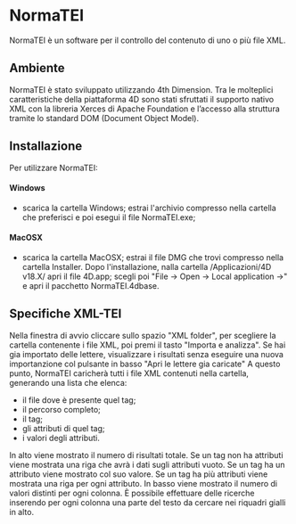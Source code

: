 # NormaTEI
NormaTEI è un software per il controllo del contenuto di uno o più file XML.

## Ambiente
NormaTEI è stato sviluppato utilizzando 4th Dimension.
Tra le molteplici caratteristiche della piattaforma 4D sono stati sfruttati il supporto nativo XML con la libreria Xerces di Apache Foundation e l’accesso alla struttura tramite lo standard DOM (Document Object Model).

## Installazione
Per utilizzare NormaTEI:

#### Windows
  - scarica la cartella Windows; estrai l'archivio compresso nella cartella che preferisci e poi esegui il file NormaTEI.exe;

#### MacOSX 
  - scarica la cartella MacOSX; estrai il file DMG che trovi compresso nella cartella Installer. Dopo l'installazione, nalla cartella /Applicazioni/4D v18.X/ apri il file 4D.app; scegli poi "File -> Open -> Local application ->" e apri il pacchetto NormaTEI.4dbase.

## Specifiche XML-TEI
Nella finestra di avvio cliccare sullo spazio "XML folder", per scegliere la cartella contenente i file XML, poi premi il tasto "Importa e analizza".
Se hai gia importato delle lettere, visualizzare i risultati senza eseguire una nuova importanzione col pulsante in basso "Apri le lettere gia caricate"
A questo punto, NormaTEI caricherà tutti i file XML contenuti nella cartella, generando una lista che elenca:
  - il file dove è presente quel tag;
  - il percorso completo;
  - il tag;
  - gli attributi di quel tag;
  - i valori degli attributi.

In alto viene mostrato il numero di risultati totale. 
Se un tag non ha attributi viene mostrata una riga che avrà i dati sugli attributi vuoto. Se un tag ha un attributo viene mostrato col suo valore. Se un tag ha più attributi viene mostrata una riga per ogni attributo.
In basso viene mostrato il numero di valori distinti per ogni colonna.
È possibile effettuare delle ricerche inserendo per ogni colonna una parte del testo da cercare nei riquadri gialli in alto.